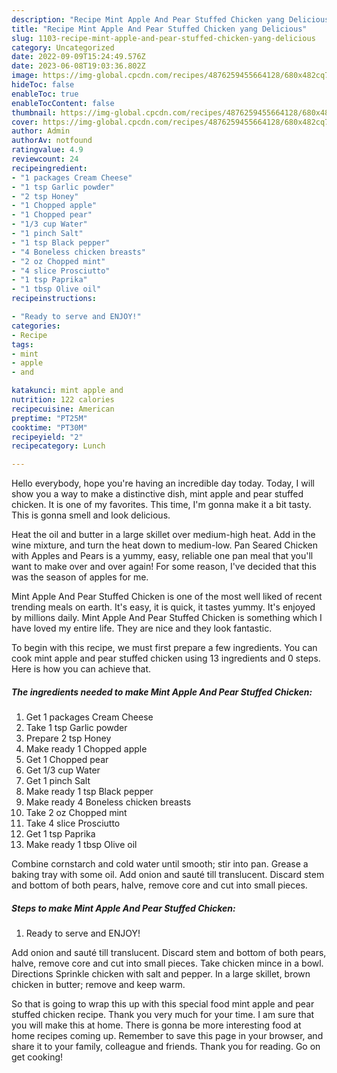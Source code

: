 ```yaml
---
description: "Recipe Mint Apple And Pear Stuffed Chicken yang Delicious"
title: "Recipe Mint Apple And Pear Stuffed Chicken yang Delicious"
slug: 1103-recipe-mint-apple-and-pear-stuffed-chicken-yang-delicious
category: Uncategorized
date: 2022-09-09T15:24:49.576Z
date: 2023-06-08T19:03:36.802Z
image: https://img-global.cpcdn.com/recipes/4876259455664128/680x482cq70/mint-apple-and-pear-stuffed-chicken-recipe-main-photo.jpg
hideToc: false
enableToc: true
enableTocContent: false
thumbnail: https://img-global.cpcdn.com/recipes/4876259455664128/680x482cq70/mint-apple-and-pear-stuffed-chicken-recipe-main-photo.jpg
cover: https://img-global.cpcdn.com/recipes/4876259455664128/680x482cq70/mint-apple-and-pear-stuffed-chicken-recipe-main-photo.jpg
author: Admin
authorAv: notfound
ratingvalue: 4.9
reviewcount: 24
recipeingredient:
- "1 packages Cream Cheese"
- "1 tsp Garlic powder"
- "2 tsp Honey"
- "1 Chopped apple"
- "1 Chopped pear"
- "1/3 cup Water"
- "1 pinch Salt"
- "1 tsp Black pepper"
- "4 Boneless chicken breasts"
- "2 oz Chopped mint"
- "4 slice Prosciutto"
- "1 tsp Paprika"
- "1 tbsp Olive oil"
recipeinstructions:

- "Ready to serve and ENJOY!"
categories:
- Recipe
tags:
- mint
- apple
- and

katakunci: mint apple and 
nutrition: 122 calories
recipecuisine: American
preptime: "PT25M"
cooktime: "PT30M"
recipeyield: "2"
recipecategory: Lunch

---
```



Hello everybody, hope you're having an incredible day today. Today, I will show you a way to make a distinctive dish, mint apple and pear stuffed chicken. It is one of my favorites. This time, I'm gonna make it a bit tasty. This is gonna smell and look delicious.

Heat the oil and butter in a large skillet over medium-high heat. Add in the wine mixture, and turn the heat down to medium-low. Pan Seared Chicken with Apples and Pears is a yummy, easy, reliable one pan meal that you&#39;ll want to make over and over again! For some reason, I&#39;ve decided that this was the season of apples for me.

Mint Apple And Pear Stuffed Chicken is one of the most well liked of recent trending meals on earth. It's easy, it is quick, it tastes yummy. It's enjoyed by millions daily. Mint Apple And Pear Stuffed Chicken is something which I have loved my entire life. They are nice and they look fantastic.


To begin with this recipe, we must first prepare a few ingredients. You can cook mint apple and pear stuffed chicken using 13 ingredients and 0 steps. Here is how you can achieve that.

<!--inarticleads1-->

##### The ingredients needed to make Mint Apple And Pear Stuffed Chicken:

1. Get 1 packages Cream Cheese
1. Take 1 tsp Garlic powder
1. Prepare 2 tsp Honey
1. Make ready 1 Chopped apple
1. Get 1 Chopped pear
1. Get 1/3 cup Water
1. Get 1 pinch Salt
1. Make ready 1 tsp Black pepper
1. Make ready 4 Boneless chicken breasts
1. Take 2 oz Chopped mint
1. Take 4 slice Prosciutto
1. Get 1 tsp Paprika
1. Make ready 1 tbsp Olive oil


Combine cornstarch and cold water until smooth; stir into pan. Grease a baking tray with some oil. Add onion and sauté till translucent. Discard stem and bottom of both pears, halve, remove core and cut into small pieces. 

<!--inarticleads2-->

##### Steps to make Mint Apple And Pear Stuffed Chicken:


1. Ready to serve and ENJOY!

Add onion and sauté till translucent. Discard stem and bottom of both pears, halve, remove core and cut into small pieces. Take chicken mince in a bowl. Directions Sprinkle chicken with salt and pepper. In a large skillet, brown chicken in butter; remove and keep warm. 

So that is going to wrap this up with this special food mint apple and pear stuffed chicken recipe. Thank you very much for your time. I am sure that you will make this at home. There is gonna be more interesting food at home recipes coming up. Remember to save this page in your browser, and share it to your family, colleague and friends. Thank you for reading. Go on get cooking!
